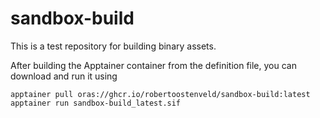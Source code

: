 # sandbox-build

This is a test repository for building binary assets.

After building the Apptainer container from the definition file, you can download and run it using

    apptainer pull oras://ghcr.io/robertoostenveld/sandbox-build:latest
    apptainer run sandbox-build_latest.sif
